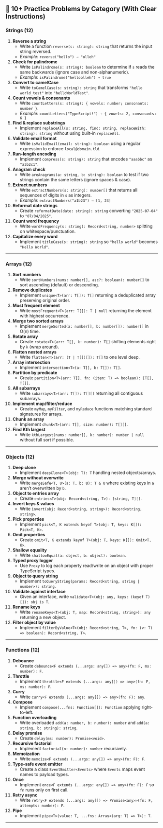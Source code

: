 ## 🧩 10+ Practice Problems by Category (With Clear Instructions)

### Strings (12)

1. **Reverse a string**
   - Write a function `reverse(s: string): string` that returns the input string reversed.
   - _Example_: `reverse("hello") → "olleh"`
2. **Check for palindrome**
   - Write `isPalindrome(s: string): boolean` to determine if `s` reads the same backwards (ignore case and non-alphanumeric).
   - _Example_: `isPalindrome("helloolleh") → true`
3. **Convert to camelCase**
   - Write `toCamelCase(s: string): string` that transforms `"hello world_test"` into `"helloWorldTest"`.
4. **Count vowels & consonants**
   - Write `countLetters(s: string): { vowels: number; consonants: number }`.
   - _Example_: `countLetters("TypeScript!") → { vowels: 2, consonants: 6 }`
5. **Find & replace substrings**
   - Implement `replaceAll(s: string, find: string, replaceWith: string): string` without using built-in `replaceAll`.
6. **Validate email format**
   - Write `isValidEmail(email: string): boolean` using a regular expression to enforce `local@domain.tld`.
7. **Run-length encoding**
   - Implement `compress(s: string): string` that encodes `"aaabbc"` as `"a3b2c1"`.
8. **Anagram check**
   - Write `areAnagrams(a: string, b: string): boolean` to test if two strings contain the same letters (ignore spaces & case).
9. **Extract numbers**
   - Write `extractNumbers(s: string): number[]` that returns all sequences of digits in `s` as integers.
   - _Example_: `extractNumbers("a1b23") → [1, 23]`
10. **Reformat date strings**
    - Create `reformatDate(date: string): string` converting `"2025-07-04"` to `"07/04/2025"`.
11. **Count word frequency**
    - Write `wordFrequency(s: string): Record<string, number>` splitting on whitespace/punctuation.
12. **Capitalize every word**
    - Implement `titleCase(s: string): string` so `"hello world"` becomes `"Hello World"`.

---

### Arrays (12)

1. **Sort numbers**
   - Write `sortNumbers(nums: number[], asc?: boolean): number[]` to sort ascending (default) or descending.
2. **Remove duplicates**
   - Implement `unique<T>(arr: T[]): T[]` returning a deduplicated array preserving original order.
3. **Most frequent element**
   - Write `mostFrequent<T>(arr: T[]): T | null` returning the element with highest occurrence.
4. **Merge two sorted arrays**
   - Implement `mergeSorted(a: number[], b: number[]): number[]` in O(n) time.
5. **Rotate array**
   - Create `rotate<T>(arr: T[], k: number): T[]` shifting elements right by `k` (wrap around).
6. **Flatten nested arrays**
   - Write `flatten<T>(arr: (T | T[])[]): T[]` to one level deep.
7. **Array intersection**
   - Implement `intersection<T>(a: T[], b: T[]): T[]`.
8. **Partition by predicate**
   - Create `partition<T>(arr: T[], fn: (item: T) => boolean): [T[], T[]]`.
9. **All subarrays**
   - Write `subarrays<T>(arr: T[]): T[][]` returning all contiguous subarrays.
10. **Implement map/filter/reduce**
    - Create `myMap`, `myFilter`, and `myReduce` functions matching standard signatures for arrays.
11. **Chunk an array**
    - Implement `chunk<T>(arr: T[], size: number): T[][]`.
12. **Find Kth largest**
    - Write `kthLargest(nums: number[], k: number): number | null` without full sort if possible.

---

### Objects (12)

1. **Deep clone**
   - Implement `deepClone<T>(obj: T): T` handling nested objects/arrays.
2. **Merge without overwrite**
   - Write `mergeSafe<T, U>(a: T, b: U): T & U` where existing keys in `a` aren’t overwritten by `b`.
3. **Object to entries array**
   - Create `entries<T>(obj: Record<string, T>): [string, T][]`.
4. **Invert keys & values**
   - Write `invert(obj: Record<string, string>): Record<string, string>`.
5. **Pick properties**
   - Implement `pick<T, K extends keyof T>(obj: T, keys: K[]): Pick<T, K>`.
6. **Omit properties**
   - Create `omit<T, K extends keyof T>(obj: T, keys: K[]): Omit<T, K>`.
7. **Shallow equality**
   - Write `shallowEqual(a: object, b: object): boolean`.
8. **Typed proxy logger**
   - Use `Proxy` to log each property read/write on an object with proper TypeScript types.
9. **Object to query string**
   - Implement `toQueryString(params: Record<string, string | number>): string`.
10. **Validate against interface**
    - Given an interface, write `validate<T>(obj: any, keys: (keyof T)[]): obj is T`.
11. **Rename keys**
    - Write `renameKeys<T>(obj: T, map: Record<string, string>): any` returning a new object.
12. **Filter object by value**
    - Implement `filterByValue<T>(obj: Record<string, T>, fn: (v: T) => boolean): Record<string, T>`.

---

### Functions (12)

1. **Debounce**
   - Create `debounce<F extends (...args: any[]) => any>(fn: F, ms: number): F`.
2. **Throttle**
   - Implement `throttle<F extends (...args: any[]) => any>(fn: F, ms: number): F`.
3. **Curry**
   - Write `curry<F extends (...args: any[]) => any>(fn: F): any`.
4. **Compose**
   - Implement `compose(...fns: Function[]): Function` applying right-to-left.
5. **Function overloading**
   - Write overloaded `add(a: number, b: number): number` and `add(a: string, b: string): string`.
6. **Delay promise**
   - Create `delay(ms: number): Promise<void>`.
7. **Recursive factorial**
   - Implement `factorial(n: number): number` recursively.
8. **Memoization**
   - Write `memoize<F extends (...args: any[]) => any>(fn: F): F`.
9. **Type-safe event emitter**
   - Create a class `EventEmitter<Events>` where `Events` maps event names to payload types.
10. **Once**
    - Implement `once<F extends (...args: any[]) => any>(fn: F): F` so `fn` runs only on first call.
11. **Retry async**
    - Write `retry<F extends (...args: any[]) => Promise<any>>(fn: F, attempts: number): F`.
12. **Pipe**
    - Implement `pipe<T>(value: T, ...fns: Array<(arg: T) => T>): T`.

---
